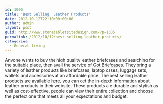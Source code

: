 ```yaml
---
id: 1005
title: 'Best Selling  Leather Products'
date: 2012-10-12T22:10:00+00:00
author: admin
layout: post
guid: http://www.stonetabletsitedesign.com/?p=1005
permalink: /2012/10/12/best-selling-leather-products/
categories:
  - General living
---
```

Anyone wants to buy the high quality leather briefcases and searching for the suitable place, then avail the service of [Got Briefcases](http://www.gotbriefcases.com/). They bring a variety of leather products like briefcases, laptop cases, luggage sets, wallets and accessories at an affordable price. The best selling leather products are available here, you can get the in-depth information about leather products in their website. These products are durable and stylish as well as cost-effective, people can view their entire collection and choose the perfect one that meets all your expectations and budget.
